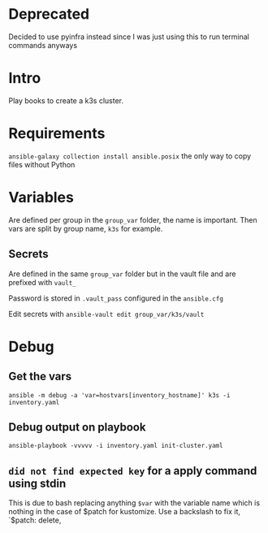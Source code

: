 # Deprecated 

Decided to use pyinfra instead since I was just using this to run terminal commands anyways

# Intro
Play books to create a k3s cluster.


# Requirements
`ansible-galaxy collection install ansible.posix` the only way to copy files without Python

# Variables
Are defined per group in the `group_var` folder, the name is important. Then vars are split by group name, `k3s` for example.

## Secrets
Are defined in the same `group_var` folder but in the vault file and are prefixed with `vault_`

Password is stored in `.vault_pass` configured in the `ansible.cfg`

Edit secrets with `ansible-vault edit group_var/k3s/vault`

# Debug

## Get the vars
`ansible -m debug -a 'var=hostvars[inventory_hostname]' k3s -i inventory.yaml`

## Debug output on playbook
`ansible-playbook -vvvvv -i inventory.yaml init-cluster.yaml`

## `did not find expected key` for a apply command using stdin

This is due to bash replacing anything `$var` with the variable name which is nothing in the case of $patch for kustomize. Use a backslash to fix it, `\$patch: delete,
